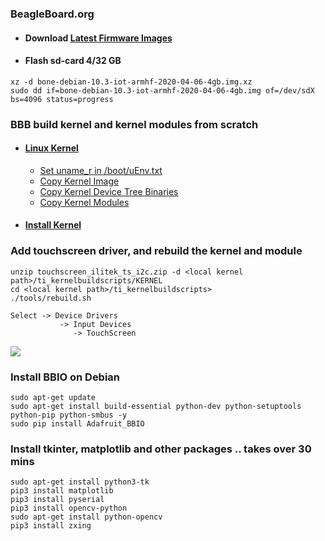 ### BeagleBoard.org

- #### Download [Latest Firmware Images](https://beagleboard.org/latest-images)

- #### Flash sd-card 4/32 GB 

```
xz -d bone-debian-10.3-iot-armhf-2020-04-06-4gb.img.xz
sudo dd if=bone-debian-10.3-iot-armhf-2020-04-06-4gb.img of=/dev/sdX bs=4096 status=progress
```



### BBB build kernel and kernel modules from scratch

* #### [Linux Kernel](https://forum.digikey.com/t/debian-getting-started-with-the-beaglebone-black/12967#install-kernel-and-root-file-system-13)

  * [Set uname_r in /boot/uEnv.txt](https://forum.digikey.com/t/debian-getting-started-with-the-beaglebone-black/12967#set-uname_r-in-bootuenvtxt-15)
  * [Copy Kernel Image](https://forum.digikey.com/t/debian-getting-started-with-the-beaglebone-black/12967#copy-kernel-image-16)
  * [Copy Kernel Device Tree Binaries](https://forum.digikey.com/t/debian-getting-started-with-the-beaglebone-black/12967#copy-kernel-device-tree-binaries-17)
  * [Copy Kernel Modules](https://forum.digikey.com/t/debian-getting-started-with-the-beaglebone-black/12967#copy-kernel-modules-18)

* #### [Install Kernel](https://forum.digikey.com/t/debian-getting-started-with-the-beaglebone-black/12967#install-kernel-and-root-file-system-13)



### Add touchscreen driver, and rebuild the kernel and module

```
unzip touchscreen_ilitek_ts_i2c.zip -d <local kernel path>/ti_kernelbuildscripts/KERNEL
cd <local kernel path>/ti_kernelbuildscripts>
./tools/rebuild.sh

Select -> Device Drivers
	       -> Input Devices
		      -> TouchScreen
```

![](/home/karlt/Pictures/kernel_ilitek.png)



### Install BBIO on Debian

```
sudo apt-get update
sudo apt-get install build-essential python-dev python-setuptools python-pip python-smbus -y
sudo pip install Adafruit_BBIO
```



### Install tkinter, matplotlib and other packages .. takes over 30 mins

```
sudo apt-get install python3-tk
pip3 install matplotlib
pip3 install pyserial
pip3 install opencv-python
sudo apt-get install python-opencv
pip3 install zxing
```
